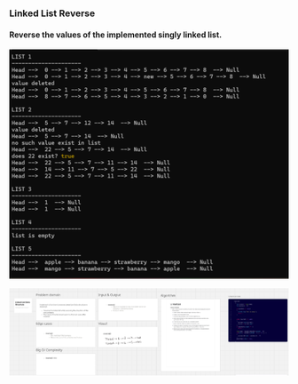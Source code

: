 ### Linked List Reverse

#### Reverse the values of the implemented singly linked list.

![Linked list Reverse app.js](../docs/console-output.png)

[![Linked list Whiteboard](../docs/whiteboard-reverse.png)](https://miro.com/app/board/uXjVJO_6aS0=/?share_link_id=685340970573)
